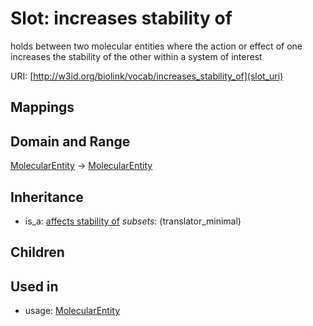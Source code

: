 # Slot: increases stability of


holds between two molecular entities where the action or effect of one increases the stability of the other within a system of interest

URI: [http://w3id.org/biolink/vocab/increases_stability_of](slot_uri)
## Mappings

## Domain and Range

[MolecularEntity](MolecularEntity.md) -> [MolecularEntity](MolecularEntity.md)
## Inheritance

 *  is_a: [affects stability of](affects_stability_of.md) *subsets*: (translator_minimal)
## Children

## Used in

 *  usage: [MolecularEntity](MolecularEntity.md)
